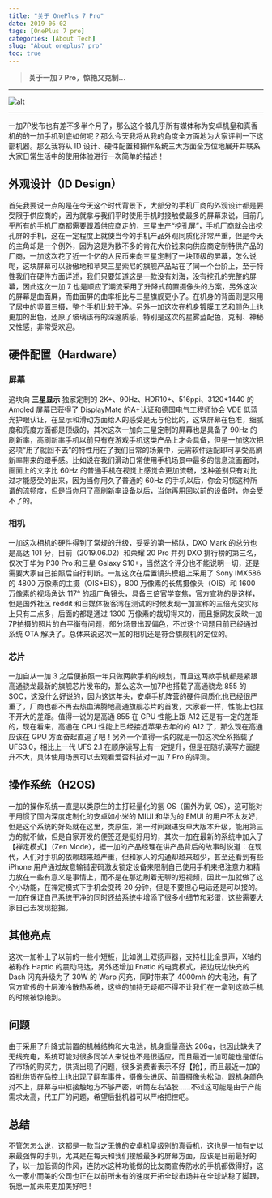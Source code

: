 ```yaml
---
title: "关于 OnePlus 7 Pro"
date: 2019-06-02
tags: [OnePlus 7 pro]
categories: [About Tech]
slug: "About oneplus7 pro"
toc: true
---
```


> **关于一加 7 Pro，惊艳又克制...**

---

![alt](https://dawnblog-1300625500.cos.ap-guangzhou.myqcloud.com/images/20200208152130.png "Google@Gadgets Now")

---

一加7P发布也有差不多半个月了，那么这个被几乎所有媒体称为安卓机皇和真香机的的一加手机到底如何呢？那么今天我将从我的角度全方面地为大家评判一下这部机器。那么我将从 ID 设计、硬件配置和操作系统三大方面全方位地展开并联系大家日常生活中的使用体验进行一次简单的描述！

## 外观设计（ID Design）

首先我要说一点的是在今天这个时代背景下，大部分的手机厂商的外观设计都是要受限于供应商的，因为就拿与我们平时使用手机时接触使最多的屏幕来说，目前几乎所有的手机厂商都需要跟着供应商走的，三星生产“挖孔屏”，手机厂商就会出挖孔屏的手机，这在一定程度上就使当今的手机产品外观同质化非常严重，但是今天的主角却是一个例外，因为这是为数不多的肯花大价钱来向供应商定制特供产品的厂商，一加这次花了近一个亿的人民币来向三星定制了一块顶级的屏幕，怎么说呢，这块屏幕可以骄傲地和苹果三星索尼的旗舰产品站在了同一个台阶上，至于特性我们在硬件方面详述，我们只要知道这是一款没有刘海，没有挖孔的完整的屏幕，因此这次一加 7 也是顺应了潮流采用了升降式前置摄像头的方案，另外这次的屏幕是曲面屏，而曲面屏的曲率相比与三星旗舰更小了。在机身的背面则是采用了居中的竖置三摄，整个手机比较干净。另外一加这次在机身镀膜工艺和颜色上也更加的出色，还原了玻璃该有的深邃质感，特别是这次的星雾蓝配色，克制、神秘又性感，非常受欢迎。

## 硬件配置（Hardware）

### 屏幕

这块向 **三星显示** 独家定制的 2K+、90Hz、HDR10+、516ppi、3120*1440 的 Amoled 屏幕已获得了 DisplayMate 的A+认证和德国电气工程师协会 VDE 低蓝光护眼认证，在显示和滑动方面给人的感受是无与伦比的，这块屏幕在色准，细腻度和亮度方面都是顶级的，其次这次一加向三星定制的屏幕也是具备了 90Hz 的刷新率，高刷新率手机以前只有在游戏手机这类产品上才会具备，但是一加这次把这项“用了就回不去”的特性用在了我们日常的场景中，无需软件适配即可享受高刷新率带来的跟手感。比如说在我们滑动日常使用手机场景中最多的信息流画面时，画面上的文字比 60Hz 的普通手机在视觉上感觉会更加流畅，这种差别只有对比过才能感受的出来，因为当你用久了普通的 60Hz 的手机以后，你会习惯这种所谓的流畅度，但是当你用了高刷新率设备以后，当你再用回以前的设备时，你会受不了的。

### 相机

一加这次相机的硬件得到了常规的升级，妥妥的第一梯队，DXO Mark 的总分也是高达 101 分，目前（2019.06.02）和荣耀 20 Pro 并列 DXO 排行榜的第三名，仅次于华为 P30 Pro 和三星 Galaxy S10+，当然这个评分也不能说明一切，还是需要大家自己拍照后自行判断。一加这次在后置镜头模组上采用了 Sony IMX586 的 4800 万像素的主摄（OIS+EIS），800 万像素的长焦摄像头（OIS）和 1600 万像素的视场角达 117° 的超广角镜头，具备三倍官学变焦，官方宣称的是这样，但是国外社区 reddit 和自媒体极客湾在测试的时候发现一加宣称的三倍光变实际上只有二点多，后面的都是通过 1300 万像素的裁切得来的，而且据网友反映一加7P拍摄的照片的白平衡有问题，部分场景出现偏色，不过这个问题目前已经通过系统 OTA 解决了。总体来说这次一加的相机还是符合旗舰机的定位的。

### 芯片

一加自从一加 3 之后便按照一年只做两款手机的规划，而且这两款手机都是紧跟高通骁龙最新的旗舰芯片发布的，那么这次一加7P也搭载了高通骁龙 855 的 SOC，这没什么好说的，因为这这年头，安卓手机阵营的硬件同质化也已经很严重了，厂商也都不再去热血沸腾地高通旗舰芯片的首发，大家都一样，性能上也拉不开大的差距。值得一说的是高通 855 在 GPU 性能上跟 A12 还是有一定的差距的，现在看来，高通在 CPU 性能上已经接近苹果去年的的 A12 了，那么现在高通应该在 GPU 方面奋起直追了吧！另外一个值得一说的就是一加这次全系搭载了 UFS3.0，相比上一代 UFS 2.1 在顺序读写上有一定提升，但是在随机读写方面提升不大，具体使用场景可以去观看爱否科技对一加 7 Pro 的评测。

## 操作系统（H2OS)

一加的操作系统一直是以类原生的主打轻量化的氢 OS（国外为氧 OS），这可能对于用惯了国内深度定制化的安卓如小米的 MIUI 和华为的 EMUI 的用户不太友好，但是这个系统的好处就在这里，类原生，第一时间跟进安卓大版本升级，能用第三方的就不做，但是自家开发的便签还是挺好用的，其次一加在最新的系统中加入了【禅定模式】（Zen Mode），据一加的产品经理在讲产品背后的故事时说道：在现代，人们对手机的依赖越来越严重，但和家人的沟通却越来越少，甚至还看到有些 iPhone 用户通过故意输错密码激发锁定设备来限制自己使用手机来把注意力和精力放在一些有意义是事情上，而不是在那边刷着无聊的短视频，因此一加就做了这个小功能，在禅定模式下手机会变砖 20 分钟，但是不要担心电话还是可以接的。一加在保证自己系统干净的同时还给系统中增添了很多小细节和彩蛋，这些需要大家自己去发现挖掘。

## 其他亮点

这次一加补上了以前的一些小短板，比如说上双扬声器，支持杜比全景声，X轴的被称作 Haptic 的震动马达，另外还增加 Fnatic 的电竞模式，把边玩边快充的 Dash 闪充升级为了 30W 的 Warp 闪充，同时带来了 4000mh 的大电池，有了官方宣传的十层液冷散热系统，这些的加持无疑都不得不让我们在一拿到这款手机的时候被惊艳到。

## 问题

由于采用了升降式前置的机械结构和大电池，机身重量高达 206g，也因此缺失了无线充电，系统可能对很多同学人来说也不是很适应，而且最近一加可能也是低估了市场的购买力，供货出现了问题，很多消费者表示不好【抢】，而且最近一加的首批供货在品控上也出现了翻车事件，摄像头进灰、前置摄像头松动，跟机身颜色对不上，屏幕与中框接触地方不够严密，听筒左右溢胶......不过这可能是由于产能需求太高，代工厂的问题，希望后批机器可以严格把控吧。

## 总结

不管怎怎么说，这都是一款当之无愧的安卓机皇级别的真香机，这也是一加有史以来最强悍的手机，尤其是在每天和我们接触最多的屏幕方面，应该是目前最好的了，以一加低调的作风，连防水这种功能做的比友商宣传防水的手机都做得好，这么一家小而美的公司也正在以前所未有的速度开拓全球市场并在全球站稳了脚跟，祝愿一加未来更加美好吧！
